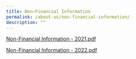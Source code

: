 ```yaml
---
title: Non–Financial Information
permalink: /about-us/non-financial-information/
description: ""
---
```

<p><a href="/files/Non-Financial%20Information%20-%202021.pdf">Non-Financial Information - 2021.pdf</a></p>
<p><a href="/files/non-financial%20information%20-%202022.pdf">Non-Financial Information - 2022.pdf</a></p>